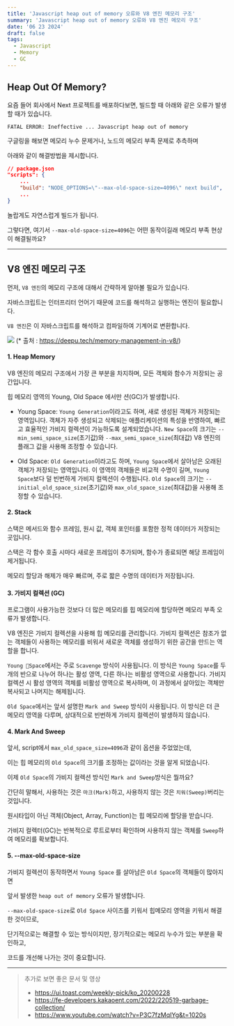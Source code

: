 ```yaml
---
title: 'Javascript heap out of memory 오류와 V8 엔진 메모리 구조'
summary: 'Javascript heap out of memory 오류와 V8 엔진 메모리 구조'
date: '06 23 2024'
draft: false
tags:
  - Javascript
  - Memory
  - GC
---
```


## Heap Out Of Memory?

요즘 들어 회사에서 Next 프로젝트를 배포하다보면, 빌드할 때 아래와 같은 오류가 발생할 때가 있습니다.

`FATAL ERROR: Ineffective ... Javascript heap out of memory`

구글링을 해보면 메모리 누수 문제거나, 노드의 메모리 부족 문제로 추측하며

아래와 같이 해결방법을 제시합니다.

```json
// package.json
"scripts": {
	...
	"build": "NODE_OPTIONS=\"--max-old-space-size=4096\" next build",
	...
}
```

놀랍게도 자연스럽게 빌드가 됩니다.

그렇다면, 여기서 `--max-old-space-size=4096`는 어떤 동작이길래 메모리 부족 현상이 해결될까요?

---

## V8 엔진 메모리 구조

먼저, `V8 엔진`의 메모리 구조에 대해서 간략하게 알아볼 필요가 있습니다.

자바스크립트는 인터프리터 언어기 때문에 코드를 해석하고 실행하는 엔진이 필요합니다.

`V8 엔진`은 이 자바스크립트를 해석하고 컴파일하여 기계어로 변환합니다.

![](https://i.imgur.com/UpLgi07.png)
(\* 출처 : https://deepu.tech/memory-management-in-v8/)

#### 1. Heap Memory

V8 엔진의 메모리 구조에서 가장 큰 부분을 차지하며, 모든 객체와 함수가 저장되는 공간입니다.

힙 메모리 영역의 Young, Old Space 에서만 션(GC)가 발생합니다.

- Young Space: `Young Generation`이라고도 하며, 새로 생성된 객체가 저장되는 영역입니다. 객체가 자주 생성되고 삭제되는 애플리케이션의 특성을 반영하여, 빠르고 효율적인 가비지 컬렉션이 가능하도록 설계되었습니다. `New Space`의 크기는 `--min_semi_space_size`(초기값)와 `--max_semi_space_size`(최대값) V8 엔진의 플래그 값을 사용해 조정할 수 있습니다.

- Old Space: `Old Generation`이라고도 하며, `Young Space`에서 살아남은 오래된 객체가 저장되는 영역입니다. 이 영역의 객체들은 비교적 수명이 길며, `Young Space`보다 덜 빈번하게 가비지 컬렉션이 수행됩니다. `Old Space`의 크기는 `--initial_old_space_size`(초기값)와 `max_old_space_size`(최대값)을 사용해 조정할 수 있습니다.

#### 2. Stack

스택은 메서드와 함수 프레임, 원시 값, 객체 포인터를 포함한 정적 데이터가 저장되는 곳입니다.

스택은 각 함수 호출 시마다 새로운 프레임이 추가되며, 함수가 종료되면 해당 프레임이 제거됩니다.

메모리 할당과 해제가 매우 빠르며, 주로 짧은 수명의 데이터가 저장됩니다.

#### 3. 가비지 컬렉션 (GC)

프로그램이 사용가능한 것보다 더 많은 메모리를 힙 메모리에 할당하면 메모리 부족 오류가 발생합니다.

V8 엔진은 가비지 컬렉션을 사용해 힙 메모리를 관리합니다. 가비지 컬렉션은 참조가 없는 객체들이 사용하는 메모리를 비워서 새로운 객체를 생성하기 위한 공간을 만드는 역할을 합니다.

`Young Space`에서는 주로 `Scavenge` 방식이 사용됩니다. 이 방식은 `Young Space`를 두 개의 반으로 나누어 하나는 활성 영역, 다른 하나는 비활성 영역으로 사용합니다. 가비지 컬렉션 시 활성 영역의 객체를 비활성 영역으로 복사하며, 이 과정에서 살아있는 객체만 복사되고 나머지는 해제됩니다.

`Old Space`에서는 앞서 설명한 `Mark and Sweep` 방식이 사용됩니다. 이 방식은 더 큰 메모리 영역을 다루며, 상대적으로 빈번하게 가비지 컬렉션이 발생하지 않습니다.

#### 4. Mark And Sweep

앞서, script에서 `max_old_space_size=4096`과 같이 옵션을 주었었는데,

이는 힙 메모리의 `Old Space`의 크기를 조정하는 값이라는 것을 알게 되었습니다.

이제 `Old Space`의 가비지 컬렉션 방식인 `Mark and Sweep`방식은 뭘까요?

간단히 말해서, 사용하는 것은 `마크(Mark)`하고, 사용하지 않는 것은 `치워(Sweep)`버리는 것입니다.

원시타입이 아닌 객체(Object, Array, Function)는 힙 메모리에 할당을 받습니다.

가비지 컬렉터(GC)는 반복적으로 루트로부터 확인하며 사용하지 않는 객체를 `Sweep`하여 메모리를 확보합니다.

#### 5. --max-old-space-size

가비지 컬렉션이 동작하면서 `Young Space` 를 살아남은 `Old Space`의 객체들이 많아지면

앞서 발생한 `heap out of memory` 오류가 발생합니다.

`--max-old-space-size`로 `Old Space` 사이즈를 키워서 힙메모리 영역을 키워서 해결한 것이므로,

단기적으로는 해결할 수 있는 방식이지만, 장기적으로는 메모리 누수가 있는 부분을 확인하고,

코드를 개선해 나가는 것이 중요합니다.

---

> 추가로 보면 좋은 문서 및 영상
>
> - https://ui.toast.com/weekly-pick/ko_20200228
> - https://fe-developers.kakaoent.com/2022/220519-garbage-collection/
> - https://www.youtube.com/watch?v=P3C7fzMqIYg&t=1020s
